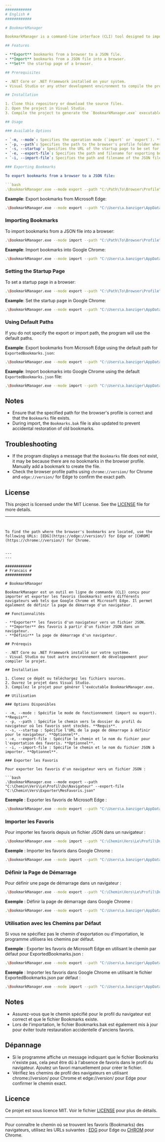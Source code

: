 ```yaml
---
############
# English #
############

# BookmarkManager

BookmarkManager is a command-line interface (CLI) tool designed to import and export bookmarks between different web browsers such as Google Chrome and Microsoft Edge. It also allows setting the startup page of a browser.

## Features

- **Export** bookmarks from a browser to a JSON file.
- **Import** bookmarks from a JSON file into a browser.
- **Set** the startup page of a browser.

## Prerequisites

- .NET Core or .NET Framework installed on your system.
- Visual Studio or any other development environment to compile the project.

## Installation

1. Clone this repository or download the source files.
2. Open the project in Visual Studio.
3. Compile the project to generate the `BookmarkManager.exe` executable.

## Usage

### Available Options

- `-m, --mode`: Specifies the operation mode (`import` or `export`). **Required**.
- `-p, --path`: Specifies the path to the browser's profile folder where bookmarks are stored. **Required**.
- `-s, --startup`: Specifies the URL of the startup page to be set for the browser. **Optional**.
- `-e, --export-file`: Specifies the path and filename for exporting bookmarks. **Optional**.
- `-i, --import-file`: Specifies the path and filename of the JSON file to be imported. **Optional**.

### Exporting Bookmarks

To export bookmarks from a browser to a JSON file:

```bash
.\BookmarkManager.exe --mode export --path "C:\Path\To\Browser\Profile" --export-file "C:\Path\To\Save\MyBookmarks.json"
```

**Example**: Export bookmarks from Microsoft Edge:

```bash
.\BookmarkManager.exe --mode export --path "C:\Users\a.banziger\AppData\Local\Microsoft\Edge\User Data\Default" --export-file "C:\MyDocuments\EdgeBookmarks.json"
```

### Importing Bookmarks

To import bookmarks from a JSON file into a browser:

```bash
.\BookmarkManager.exe --mode import --path "C:\Path\To\Browser\Profile" --import-file "C:\Path\To\MyBookmarks.json"
```

**Example**: Import bookmarks into Google Chrome:

```bash
.\BookmarkManager.exe --mode import --path "C:\Users\a.banziger\AppData\Local\Google\Chrome\User Data\Default" --import-file "C:\MyDocuments\EdgeBookmarks.json"
```

### Setting the Startup Page

To set a startup page in a browser:

```bash
.\BookmarkManager.exe --mode export --path "C:\Path\To\Browser\Profile" --startup "https://www.example.com"
```

**Example**: Set the startup page in Google Chrome:

```bash
.\BookmarkManager.exe --mode export --path "C:\Users\a.banziger\AppData\Local\Google\Chrome\User Data\Default" --startup "https://www.example.com"
```

### Using Default Paths

If you do not specify the export or import path, the program will use the default paths.

**Example**: Export bookmarks from Microsoft Edge using the default path for `ExportedBookmarks.json`:

```bash
.\BookmarkManager.exe --mode export --path "C:\Users\a.banziger\AppData\Local\Microsoft\Edge\User Data\Default"
```

**Example**: Import bookmarks into Google Chrome using the default `ExportedBookmarks.json` file:

```bash
.\BookmarkManager.exe --mode import --path "C:\Users\a.banziger\AppData\Local\Google\Chrome\User Data\Default"
```

## Notes

- Ensure that the specified path for the browser's profile is correct and that the `Bookmarks` file exists.
- During import, the `Bookmarks.bak` file is also updated to prevent accidental restoration of old bookmarks.

## Troubleshooting

- If the program displays a message that the `Bookmarks` file does not exist, it may be because there are no bookmarks in the browser profile. Manually add a bookmark to create the file.
- Check the browser profile paths using `chrome://version/` for Chrome and `edge://version/` for Edge to confirm the exact path.

## License

This project is licensed under the MIT License. See the [LICENSE](https://github.com/00MY00/Win_Book_Manager/blob/main/LICENSE) file for more details.

---
```


To find the path where the browser's bookmarks are located, use the following URLs: [EDG](https://edge://version/) for Edge or [CHROM](https://chrome://version/) for Chrome.


---
---

############
# Francais #
############

# BookmarkManager

BookmarkManager est un outil en ligne de commande (CLI) conçu pour importer et exporter les favoris (bookmarks) entre différents navigateurs web tels que Google Chrome et Microsoft Edge. Il permet également de définir la page de démarrage d'un navigateur.

## Fonctionnalités

- **Exporter** les favoris d'un navigateur vers un fichier JSON.
- **Importer** des favoris à partir d'un fichier JSON dans un navigateur.
- **Définir** la page de démarrage d'un navigateur.

## Prérequis

- .NET Core ou .NET Framework installé sur votre système.
- Visual Studio ou tout autre environnement de développement pour compiler le projet.

## Installation

1. Clonez ce dépôt ou téléchargez les fichiers sources.
2. Ouvrez le projet dans Visual Studio.
3. Compilez le projet pour générer l'exécutable BookmarkManager.exe.

## Utilisation

### Options Disponibles

- -m, --mode : Spécifie le mode de fonctionnement (import ou export). **Requis**.
- -p, --path : Spécifie le chemin vers le dossier du profil du navigateur où les favoris sont stockés. **Requis**.
- -s, --startup : Spécifie l'URL de la page de démarrage à définir pour le navigateur. **Optionnel**.
- -e, --export-file : Spécifie le chemin et le nom du fichier pour l'exportation des favoris. **Optionnel**.
- -i, --import-file : Spécifie le chemin et le nom du fichier JSON à importer. **Optionnel**.

### Exporter les Favoris

Pour exporter les favoris d'un navigateur vers un fichier JSON :

```bash
.\BookmarkManager.exe --mode export --path "C:\Chemin\Vers\Le\Profil\Du\Navigateur" --export-file "C:\Chemin\Vers\Exporter\MesFavoris.json"
```

**Exemple** : Exporter les favoris de Microsoft Edge :

```bash
.\BookmarkManager.exe --mode export --path "C:\Users\a.banziger\AppData\Local\Microsoft\Edge\User Data\Default" --export-file "C:\MesDocuments\EdgeBookmarks.json"
```

### Importer les Favoris

Pour importer les favoris depuis un fichier JSON dans un navigateur :

```bash
.\BookmarkManager.exe --mode import --path "C:\Chemin\Vers\Le\Profil\Du\Navigateur" --import-file "C:\Chemin\Vers\LeFichier\MesFavoris.json"
```

**Exemple** : Importer les favoris dans Google Chrome :

```bash
.\BookmarkManager.exe --mode import --path "C:\Users\a.banziger\AppData\Local\Google\Chrome\User Data\Default" --import-file "C:\MesDocuments\EdgeBookmarks.json"
```

### Définir la Page de Démarrage

Pour définir une page de démarrage dans un navigateur :

```bash
.\BookmarkManager.exe --mode export --path "C:\Chemin\Vers\Le\Profil\Du\Navigateur" --startup "https://www.example.com"
```

**Exemple** : Définir la page de démarrage dans Google Chrome :

```bash
.\BookmarkManager.exe --mode export --path "C:\Users\a.banziger\AppData\Local\Google\Chrome\User Data\Default" --startup "https://www.example.com"
```

### Utilisation avec les Chemins par Défaut

Si vous ne spécifiez pas le chemin d'exportation ou d'importation, le programme utilisera les chemins par défaut.

**Exemple** : Exporter les favoris de Microsoft Edge en utilisant le chemin par défaut pour ExportedBookmarks.json :

```bash
.\BookmarkManager.exe --mode export --path "C:\Users\a.banziger\AppData\Local\Microsoft\Edge\User Data\Default"
```

**Exemple** : Importer les favoris dans Google Chrome en utilisant le fichier ExportedBookmarks.json par défaut :

```bash
.\BookmarkManager.exe --mode import --path "C:\Users\a.banziger\AppData\Local\Google\Chrome\User Data\Default"
```

## Notes

- Assurez-vous que le chemin spécifié pour le profil du navigateur est correct et que le fichier Bookmarks existe.
- Lors de l'importation, le fichier Bookmarks.bak est également mis à jour pour éviter toute restauration accidentelle d'anciens favoris.

## Dépannage

- Si le programme affiche un message indiquant que le fichier Bookmarks n'existe pas, cela peut être dû à l'absence de favoris dans le profil du navigateur. Ajoutez un favori manuellement pour créer le fichier.
- Vérifiez les chemins de profil des navigateurs en utilisant chrome://version/ pour Chrome et edge://version/ pour Edge pour confirmer le chemin exact.

## Licence

Ce projet est sous licence MIT. Voir le fichier [LICENSE](https://github.com/00MY00/Win_Book_Manager/blob/main/LICENSE) pour plus de détails.

---

Pour connaître le chemin où se trouvent les favoris (Bookmarks) des navigateurs, utilisez les URLs suivantes : [EDG](https://edge://version/) pour Edge ou [CHROM](https://chrome://version/) pour Chrome.

